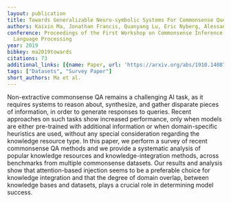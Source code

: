 ```yaml
---
layout: publication
title: Towards Generalizable Neuro-symbolic Systems For Commonsense Question Answering
authors: Kaixin Ma, Jonathan Francis, Quanyang Lu, Eric Nyberg, Alessandro Oltramari
conference: Proceedings of the First Workshop on Commonsense Inference in Natural
  Language Processing
year: 2019
bibkey: ma2019towards
citations: 73
additional_links: [{name: Paper, url: 'https://arxiv.org/abs/1910.14087'}]
tags: ["Datasets", "Survey Paper"]
short_authors: Ma et al.
---
```

Non-extractive commonsense QA remains a challenging AI task, as it requires
systems to reason about, synthesize, and gather disparate pieces of
information, in order to generate responses to queries. Recent approaches on
such tasks show increased performance, only when models are either pre-trained
with additional information or when domain-specific heuristics are used,
without any special consideration regarding the knowledge resource type. In
this paper, we perform a survey of recent commonsense QA methods and we provide
a systematic analysis of popular knowledge resources and knowledge-integration
methods, across benchmarks from multiple commonsense datasets. Our results and
analysis show that attention-based injection seems to be a preferable choice
for knowledge integration and that the degree of domain overlap, between
knowledge bases and datasets, plays a crucial role in determining model
success.